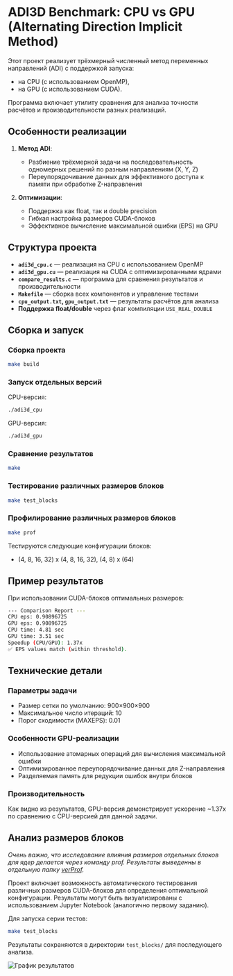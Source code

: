 # ADI3D Benchmark: CPU vs GPU (Alternating Direction Implicit Method)

Этот проект реализует трёхмерный численный метод переменных направлений (ADI) с поддержкой запуска:
- на CPU (с использованием OpenMP),
- на GPU (с использованием CUDA).

Программа включает утилиту сравнения для анализа точности расчётов и производительности разных реализаций.

## Особенности реализации

1. **Метод ADI**:
   - Разбиение трёхмерной задачи на последовательность одномерных решений по разным направлениям (X, Y, Z)
   - Переупорядочивание данных для эффективного доступа к памяти при обработке Z-направления

2. **Оптимизации**:
   - Поддержка как float, так и double precision
   - Гибкая настройка размеров CUDA-блоков
   - Эффективное вычисление максимальной ошибки (EPS) на GPU

## Структура проекта

- **`adi3d_cpu.c`** — реализация на CPU с использованием OpenMP
- **`adi3d_gpu.cu`** — реализация на CUDA с оптимизированными ядрами
- **`compare_results.c`** — программа для сравнения результатов и производительности
- **`Makefile`** — сборка всех компонентов и управление тестами
- **`cpu_output.txt`, `gpu_output.txt`** — результаты расчётов для анализа
- **Поддержка float/double** через флаг компиляции `USE_REAL_DOUBLE`

## Сборка и запуск

### Сборка проекта
```bash
make build
```

### Запуск отдельных версий
CPU-версия:
```bash
./adi3d_cpu
```

GPU-версия:
```bash
./adi3d_gpu
```

### Сравнение результатов
```bash
make
```

### Тестирование различных размеров блоков
```bash
make test_blocks
```

### Профилирование различных размеров блоков
```bash
make prof
```

Тестируются следующие конфигурации блоков:
- (4, 8, 16, 32) x (4, 8, 16, 32), (4, 8) x (64)

## Пример результатов

При использовании CUDA-блоков оптимальных размеров:

```bash
--- Comparison Report ---
CPU eps: 0.90896725
GPU eps: 0.90896725
CPU time: 4.81 sec
GPU time: 3.51 sec
Speedup (CPU/GPU): 1.37x
✅ EPS values match (within threshold).
```

## Технические детали

### Параметры задачи
- Размер сетки по умолчанию: 900×900×900
- Максимальное число итераций: 10
- Порог сходимости (MAXEPS): 0.01

### Особенности GPU-реализации
- Использование атомарных операций для вычисления максимальной ошибки
- Оптимизированное переупорядочивание данных для Z-направления
- Разделяемая память для редукции ошибок внутри блоков

### Производительность
Как видно из результатов, GPU-версия демонстрирует ускорение ~1.37x по сравнению с CPU-версией для данной задачи. 

## Анализ размеров блоков

*Очень важно, что исследование влияния размеров отдельных блоков для ядер делается через команду prof. Результаты выведенны в отдельную папку [verProf](./profVer).*

Проект включает возможность автоматического тестирования различных размеров CUDA-блоков для определения оптимальной конфигурации. Результаты могут быть визуализированы с использованием Jupyter Notebook (аналогично первому заданию).

Для запуска серии тестов:
```bash
make test_blocks
```

Результаты сохраняются в директории `test_blocks/` для последующего анализа.

![График результатов](https://github.com/user-attachments/assets/5e1c91de-7c66-463e-8b42-27e0bb0c3ba2)
